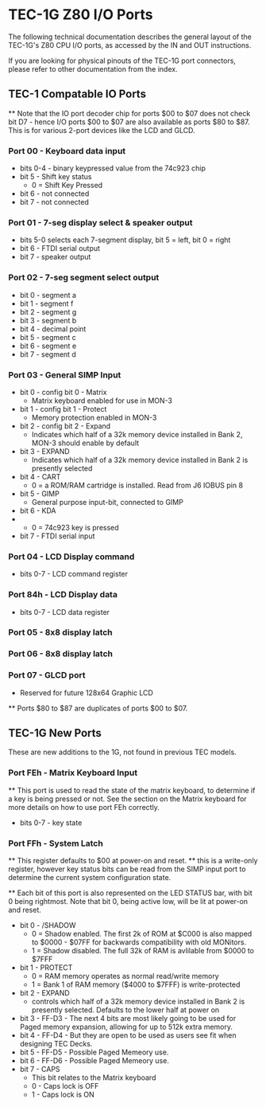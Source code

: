 # TEC-1G Z80 I/O Ports

The following technical documentation describes the general layout of the TEC-1G's Z80 CPU I/O ports, as accessed by the IN and OUT instructions.

If you are looking for physical pinouts of the TEC-1G port connectors, please refer to other documentation from the index.

## TEC-1 Compatable IO Ports

** Note that the IO port decoder chip for ports $00 to $07 does not check bit D7 - hence I/O ports $00 to $07 are also available as ports $80 to $87. This is for various 2-port devices like the LCD and GLCD.

### Port 00 - Keyboard data input
 - bits 0-4 - binary keypressed value from the 74c923 chip
 - bit 5 - Shift key status
     - 0 = Shift Key Pressed  
 - bit 6 - not connected
 - bit 7 - not connected

### Port 01 - 7-seg display select & speaker output
 - bits 5-0 selects each 7-segment display, bit 5 = left, bit 0 = right
 - bit  6 - FTDI serial output
 - bit  7 - speaker output

### Port 02 - 7-seg segment select output
 - bit 0 - segment a
 - bit 1 - segment f
 - bit 2 - segment g
 - bit 3 - segment b
 - bit 4 - decimal point
 - bit 5 - segment c
 - bit 6 - segment e
 - bit 7 - segment d

### Port 03 - General SIMP Input

 - bit 0 - config bit 0 - Matrix
     - Matrix keyboard enabled for use in MON-3
 - bit 1 - config bit 1 - Protect
     - Memory protection enabled in MON-3
 - bit 2 - config bit 2 - Expand
     - Indicates which half of a 32k memory device installed in Bank 2, MON-3 should enable by default
 - bit 3 - EXPAND
     - Indicates which half of a 32k memory device installed in Bank 2 is presently selected
 - bit 4 - CART
     - 0 = a ROM/RAM cartridge is installed. Read from J6 IOBUS pin 8
 - bit 5 - GIMP
     - General purpose input-bit, connected to GIMP
 - bit 6 - KDA
 -   - 0 = 74c923 key is pressed
 - bit 7 - FTDI serial input

### Port 04 - LCD Display command

 - bits 0-7 - LCD command register

### Port 84h - LCD Display data

 - bits 0-7 - LCD data register

### Port 05 - 8x8 display latch

### Port 06 - 8x8 display latch

### Port 07 - GLCD port
 - Reserved for future 128x64 Graphic LCD

** Ports $80 to $87 are duplicates of ports $00 to $07.

## TEC-1G New Ports

These are new additions to the 1G, not found in previous TEC models.

### Port FEh - Matrix Keyboard Input

** This port is used to read the state of the matrix keyboard, to determine if a key is being pressed or not. See the section on the Matrix keyboard for more details on how to use port FEh correctly.

 - bits 0-7 - key state

### Port FFh - System Latch

** This register defaults to $00 at power-on and reset.
** this is a write-only register, however key status bits can be read from the SIMP input port to determine the current system configuration state.

** Each bit of this port is also represented on the LED STATUS bar, with bit 0 being rightmost. Note that bit 0, being active low, will be lit at power-on and reset.

 - bit 0 - /SHADOW
     - 0 = Shadow enabled. The first 2k of ROM at $C000 is also mapped to $0000 - $07FF for backwards compatibility with old MONitors.
     - 1 = Shadow disabled. The full 32k of RAM is avlilable from $0000 to $7FFF
 - bit 1 - PROTECT
     - 0 = RAM memory operates as normal read/write memory
     - 1 = Bank 1 of RAM memory ($4000 to $7FFF) is write-protected
 - bit 2 - EXPAND
     - controls which half of a 32k memory device installed in Bank 2 is presently selected. Defaults to the lower half at power on
 - bit 3 - FF-D3 - The next 4 bits are most likely going to be used for Paged memory expansion, allowing for up to 512k extra memory.
 - bit 4 - FF-D4 - But they are open to be used as users see fit when designing TEC Decks.
 - bit 5 - FF-D5 - Possible Paged Memeory use.
 - bit 6 - FF-D6 - Possible Paged Memeory use.
 - bit 7 - CAPS
     - This bit relates to the Matrix keyboard
     - 0 - Caps lock is OFF
     - 1 - Caps lock is ON

   
